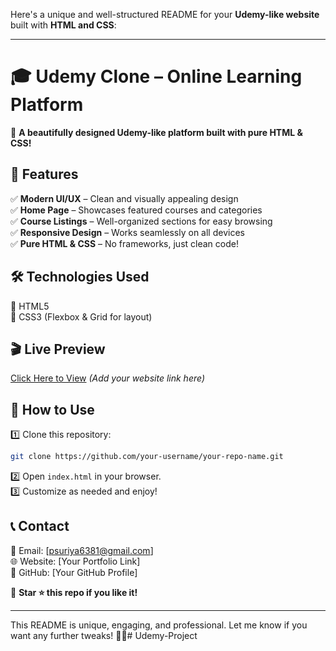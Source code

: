 Here's a unique and well-structured README for your **Udemy-like website** built with **HTML and CSS**:  

---

# 🎓 Udemy Clone – Online Learning Platform  

🚀 **A beautifully designed Udemy-like platform built with pure HTML & CSS!**  

## 🌟 Features  
✅ **Modern UI/UX** – Clean and visually appealing design  
✅ **Home Page** – Showcases featured courses and categories  
✅ **Course Listings** – Well-organized sections for easy browsing  
✅ **Responsive Design** – Works seamlessly on all devices  
✅ **Pure HTML & CSS** – No frameworks, just clean code!  

## 🛠 Technologies Used  
🔹 HTML5  
🔹 CSS3 (Flexbox & Grid for layout)  

## 🎬 Live Preview  
[Click Here to View](#) _(Add your website link here)_  

## 📂 How to Use  
1️⃣ Clone this repository:  
   ```bash
   git clone https://github.com/your-username/your-repo-name.git
   ```  
2️⃣ Open `index.html` in your browser.  
3️⃣ Customize as needed and enjoy!  

## 📞 Contact  
💌 Email: [psuriya6381@gmail.com]  
🌐 Website: [Your Portfolio Link]  
🔗 GitHub: [Your GitHub Profile]  

📢 **Star ⭐ this repo if you like it!**  

---

This README is unique, engaging, and professional. Let me know if you want any further tweaks! 🚀🔥# Udemy-Project
